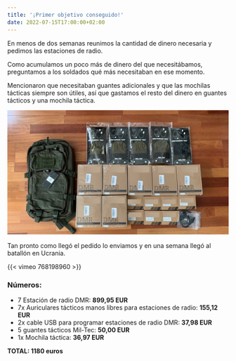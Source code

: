 ```yaml
---
title: '¡Primer objetivo conseguido!'
date: 2022-07-15T17:00:00+02:00
---
```


En menos de dos semanas reunimos la cantidad de dinero necesaria y pedimos las estaciones de radio.

Como acumulamos un poco más de dinero del que necesitábamos, preguntamos a los soldados qué más necesitaban en ese momento.

Mencionaron que necesitaban guantes adicionales y que las mochilas tácticas siempre son útiles, así que gastamos el resto del dinero en guantes tácticos y una mochila táctica.

![Primer gol](./first-goal.jpg 'Ha llegado el pedido')

Tan pronto como llegó el pedido lo enviamos y en una semana llegó al batallón en Ucrania.

{{< vimeo 768198960 >}}

### Números:

- 7 Estación de radio DMR: **899,95 EUR**
- 7x Auriculares tácticos manos libres para estaciones de radio: **155,12 EUR**
- 2x cable USB para programar estaciones de radio DMR: **37,98 EUR**
- 5 guantes tácticos Mil-Tec: **50,00 EUR**
- 1x Mochila táctica: **36,97 EUR**

**TOTAL: 1180 euros**
